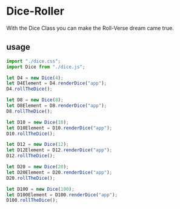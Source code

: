 # Dice-Roller

With the Dice Class you can make the Roll-Verse dream came true.

## usage

```javascript
import "./dice.css";
import Dice from "./dice.js";

let D4 = new Dice(4);
let D4Element = D4.renderDice("app");
D4.rollTheDice();

let D8 = new Dice(8);
let D8Element = D8.renderDice("app");
D8.rollTheDice();

let D10 = new Dice(10);
let D10Element = D10.renderDice("app");
D10.rollTheDice();

let D12 = new Dice(12);
let D12Element = D12.renderDice("app");
D12.rollTheDice();

let D20 = new Dice(20);
let D20Element = D20.renderDice("app");
D20.rollTheDice();

let D100 = new Dice(100);
let D100Element = D100.renderDice("app");
D100.rollTheDice();
```
